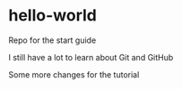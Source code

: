# hello-world
Repo for the start guide

I still have a lot to learn about Git and GitHub

Some more changes for the tutorial
